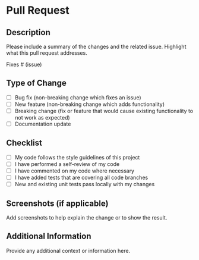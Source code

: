 # Pull Request

## Description
Please include a summary of the changes and the related issue. Highlight what this pull request addresses.

Fixes # (issue)

## Type of Change
- [ ] Bug fix (non-breaking change which fixes an issue)
- [ ] New feature (non-breaking change which adds functionality)
- [ ] Breaking change (fix or feature that would cause existing functionality to not work as expected)
- [ ] Documentation update

## Checklist
- [ ] My code follows the style guidelines of this project
- [ ] I have performed a self-review of my code
- [ ] I have commented on my code where necessary
- [ ] I have added tests that are covering all code branches
- [ ] New and existing unit tests pass locally with my changes

## Screenshots (if applicable)
Add screenshots to help explain the change or to show the result.

## Additional Information
Provide any additional context or information here.

